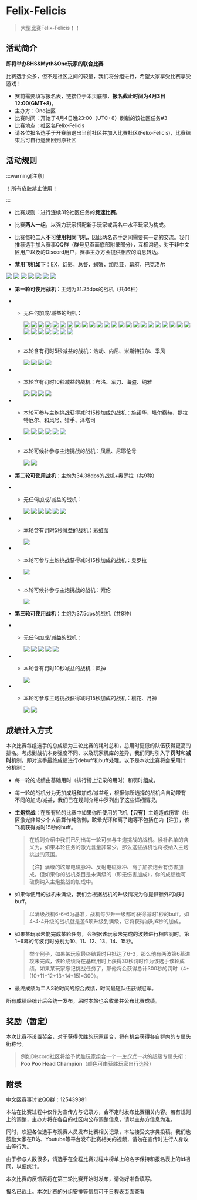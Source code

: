 # Felix-Felicis

> 大型比赛Felix-Felicis！！

## 活动简介

**即将举办BHS&Myth&One玩家的联合比赛**

比赛选手众多，但不是社区之间的较量，我们将分组进行，希望大家享受比赛享受游戏！

- 赛前需要填写报名表，链接位于本页底部，**报名截止时间为4月3日12:00(GMT+8)**。
- 主办方：One社区
- 比赛时间：开始于4月4日晚23:00（UTC+8）刷新的该社区任务#3
- 比赛地点：社区名Felix-Felicis
- 请各位报名选手于开赛前退出当前社区并加入比赛社区(Felix-Felicis)，比赛结束后可自行退出回到原社区

## 活动规则

:::warning[注意]

！所有皮肤禁止使用！

:::

- 比赛规则：进行连续3轮社区任务的**竞速比赛**。
- 比赛**两人一组**，以强力玩家搭配新手玩家或两名中水平玩家为构成。
- 比赛每轮二人**不可使用相同飞机**，因此两名选手之间需要有一定的交流。我们推荐选手加入赛事QQ群（群号见页面底部附录部分），互相沟通。对于非中文区用户以及的Discord用户，赛事主办方会提供相应的消息转达。

- **禁用飞机如下**：EX，幻影，总督，螃蟹，加尼亚，幕府，巴克洛尔

<img src="/ships/ship_34.png" style={{zoom:0.25}}/>
<img src="/ships/ship_65.png" style={{zoom:0.25}}/>
<img src="/ships/ship_57.png" style={{zoom:0.25}}/>
<img src="/ships/ship_88.png" style={{zoom:0.25}}/>
<img src="/ships/ship_91.png" style={{zoom:0.25}}/>
<img src="/ships/ship_68.png" style={{zoom:0.25}}/>
<img src="/ships/ship_43.png" style={{zoom:0.25}}/>

- **第一轮可使用战机**：主炮为31.25dps的战机（共46种）

- - 无任何加成/减益的战机：

    <img src="/ships/ship_4.png" style={{zoom:0.25}}/>
    <img src="/ships/ship_5.png" style={{zoom:0.25}}/>
    <img src="/ships/ship_11.png" style={{zoom:0.25}}/>
    <img src="/ships/ship_16.png" style={{zoom:0.25}}/>
    <img src="/ships/ship_24.png" style={{zoom:0.25}}/>
    <img src="/ships/ship_26.png" style={{zoom:0.25}}/>
    <img src="/ships/ship_32.png" style={{zoom:0.25}}/>
    <img src="/ships/ship_33.png" style={{zoom:0.25}}/>
    <img src="/ships/ship_39.png" style={{zoom:0.25}}/>
    <img src="/ships/ship_41.png" style={{zoom:0.25}}/>
    <img src="/ships/ship_44.png" style={{zoom:0.25}}/>
    <img src="/ships/ship_45.png" style={{zoom:0.25}}/>
    <img src="/ships/ship_50.png" style={{zoom:0.25}}/>
    <img src="/ships/ship_52.png" style={{zoom:0.25}}/>
    <img src="/ships/ship_53.png" style={{zoom:0.25}}/>
    <img src="/ships/ship_55.png" style={{zoom:0.25}}/>
    <img src="/ships/ship_59.png" style={{zoom:0.25}}/>
    <img src="/ships/ship_62.png" style={{zoom:0.25}}/>
    <img src="/ships/ship_64.png" style={{zoom:0.25}}/>
    <img src="/ships/ship_67.png" style={{zoom:0.25}}/>
    <img src="/ships/ship_70.png" style={{zoom:0.25}}/>
    <img src="/ships/ship_73.png" style={{zoom:0.25}}/>
    <img src="/ships/ship_77.png" style={{zoom:0.25}}/>
    <img src="/ships/ship_78.png" style={{zoom:0.25}}/>
    <img src="/ships/ship_79.png" style={{zoom:0.25}}/>
    <img src="/ships/ship_85.png" style={{zoom:0.25}}/>
    <img src="/ships/ship_87.png" style={{zoom:0.25}}/>
    <img src="/ships/ship_92.png" style={{zoom:0.25}}/>
    <img src="/ships/ship_93.png" style={{zoom:0.25}}/>
    <img src="/ships/ship_97.png" style={{zoom:0.25}}/>

- - 本轮含有罚时5秒减益的战机：浩劫、内尼、米斯特拉尔、季风

    <img src="/ships/ship_22.png" style={{zoom:0.25}}/>
    <img src="/ships/ship_84.png" style={{zoom:0.25}}/>
    <img src="/ships/ship_94.png" style={{zoom:0.25}}/>
    <img src="/ships/ship_98.png" style={{zoom:0.25}}/>

- - 本轮含有罚时10秒减益的战机：布洛、军刀、海盗、纳雅

    <img src="/ships/ship_20.png" style={{zoom:0.25}}/>
    <img src="/ships/ship_51.png" style={{zoom:0.25}}/>
    <img src="/ships/ship_61.png" style={{zoom:0.25}}/>
    <img src="/ships/ship_96.png" style={{zoom:0.25}}/>

- - 本轮可参与主炮挑战获得减时15秒加成的战机：施诺华、塔尔察赫、提拉特厄尔、和风号、猎手、泽塔司

    <img src="/ships/ship_1.png" style={{zoom:0.25}}/>
    <img src="/ships/ship_3.png" style={{zoom:0.25}}/>
    <img src="/ships/ship_25.png" style={{zoom:0.25}}/>
    <img src="/ships/ship_42.png" style={{zoom:0.25}}/>
    <img src="/ships/ship_47.png" style={{zoom:0.25}}/>
    <img src="/ships/ship_83.png" style={{zoom:0.25}}/>

- - 本轮可候补参与主炮挑战的战机：凤凰、尼耶伦号

    <img src="/ships/ship_19.png" style={{zoom:0.25}}/>
    <img src="/ships/ship_58.png" style={{zoom:0.25}}/>

- **第二轮可使用战机**：主炮为34.38dps的战机+奥罗拉（共9种）

- - 无任何加成/减益的战机：

    <img src="/ships/ship_2.png" style={{zoom:0.25}}/>
    <img src="/ships/ship_8.png" style={{zoom:0.25}}/>
    <img src="/ships/ship_9.png" style={{zoom:0.25}}/>
    <img src="/ships/ship_30.png" style={{zoom:0.25}}/>
    <img src="/ships/ship_31.png" style={{zoom:0.25}}/>
    <img src="/ships/ship_49.png" style={{zoom:0.25}}/>

- - 本轮含有罚时5秒减益的战机：彩虹莹

    <img src="/ships/ship_29.png" style={{zoom:0.25}}/>

- - 本轮可参与主炮挑战获得减时15秒加成的战机：奥罗拉

    <img src="/ships/ship_35.png" style={{zoom:0.25}}/>

- - 本轮可候补参与主炮挑战的战机：索伦

    <img src="/ships/ship_37.png" style={{zoom:0.25}}/>

- **第三轮可使用战机**：主炮为37.5dps的战机（共8种）

- - 无任何加成/减益的战机：

    <img src="/ships/ship_23.png" style={{zoom:0.25}}/>
    <img src="/ships/ship_36.png" style={{zoom:0.25}}/>
    <img src="/ships/ship_69.png" style={{zoom:0.25}}/>
    <img src="/ships/ship_72.png" style={{zoom:0.25}}/>
    <img src="/ships/ship_74.png" style={{zoom:0.25}}/>

- - 本轮含有罚时10秒减益的战机：风神

    <img src="/ships/ship_7.png" style={{zoom:0.25}}/>

- - 本轮可参与主炮挑战获得减时15秒加成的战机：樱花、月神

    <img src="/ships/ship_40.png" style={{zoom:0.25}}/>
    <img src="/ships/ship_82.png" style={{zoom:0.25}}/>

## 成绩计入方式

本次比赛每组选手的总成绩为三轮比赛的耗时总和，总用时更低的队伍获得更高的排名。考虑到战机本身强度不同、以及玩家机库的差异，我们同时引入了**罚时**和**减时**机制，即对选手最终成绩进行debuff和buff处理。以下是本次比赛将会采用计分机制：

- 每一轮的成绩由基础用时（排行榜上记录的用时）和罚时组成。

- 每一轮的战机分为无加成组和加成/减益组，根据你所选择的战机会自动带有不同的加成/减益，我们已在规则介绍中罗列出了这些详细情况。

- **主炮挑战**：在所有轮的比赛中如果你所使用的飞机【**只有**】主炮造成伤害（社区激光非常少个人盾算作纯防御，眩晕光环和离子炮等不包括在内【注】），该飞机获得减时15秒的buff。

    > 在规则介绍中我们已列出每一轮可参与主炮挑战的战机。候补名单的含义为，如果本轮任务的激光含量非常少，那么这些战机也将被纳入主炮挑战的范围。
    >
    > 【**注**】满级的眩晕电磁脉冲、反射电磁脉冲、离子加农炮会有伤害加成。但如果你的战机条目是未满级的（即无伤害加成），你的成绩也可破例纳入主炮挑战的加成中。

- 如果你使用的战机未满级，我们会根据战机的升级情况为你提供额外的减时buff。

    > 以满级战机6-6-6为基准，战机每少升一级都可获得减时1秒的buff。如4-4-4升级的战机就是差6项升级到满级，它将获得减时6秒的加成。

- 如果某玩家未能完成某轮任务，会根据该玩家未完成的波数进行相应罚时。第1~6幕的每波罚时分别为10、11、12、13、14、15秒。

    > 举个例子，如果某玩家最终结算时只抵达了6-3，那么他有两波第6幕进攻未完成，该轮成绩将在基础用时上获得30秒罚时作为该选手该轮成绩。如果某玩家忘记挑战任务了，那他将会获得总计300秒的罚时（4*(10+11+12+13+14+15)=300）。

- 最终成绩为二人3轮时间的综合成绩，时间最短队伍获得冠军。

所有成绩经统计后会统一发布，届时本站也会收录并公布比赛成绩。

## 奖励（暂定）

本次比赛不设置奖金，对于获得优胜的玩家组合，将有机会获得各自群内的专属头衔称号。

> 例如Discord社区将给予优胜玩家组合一个*一生仅此一次*的超级专属头衔：**Poo Poo Head Champion**（颜色可由获胜玩家自行选择）

## 附录

中文区赛事讨论QQ群：125439381

本站在比赛过程中仅作为宣传方与记录方，会不定时发布比赛相关内容。若有规则上的调整，主办方将在各自的社区内公布调整信息，请以主办方信息为准。

同时，欢迎各位选手与观赛人员发布比赛相关记录，本站接受文字类投稿。我们也鼓励大家在B站、Youtube等平台发布比赛相关的视频，请勿在宣传时进行人身攻击等行为。

由于参与人数很多，请选手在全程比赛过程中榜单上的名字保持和报名表上的id相同，以便统计。

本次比赛的反馈表将在第三轮比赛开始时发布，请做好准备填写。

报名已截止。本次比赛的分组安排等信息可于[日程表页面](Schedule.md)查看
